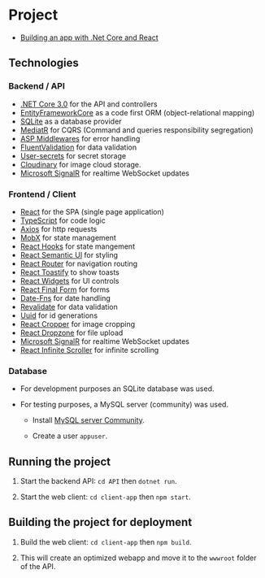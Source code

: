 # Project

- [Building an app with .Net Core and React](https://www.udemy.com/course/complete-guide-to-building-an-app-with-net-core-and-react/)

## Technologies

### Backend / API
- [.NET Core 3.0](https://github.com/dotnet/aspnetcore) for the API and controllers
- [EntityFrameworkCore](https://docs.microsoft.com/en-us/ef/core/) as a code first ORM (object-relational mapping)
- [SQLite](https://www.sqlite.org/index.html) as a database provider
- [MediatR](https://github.com/jbogard/MediatR) for CQRS (Command and queries responsibility segregation)
- [ASP Middlewares](https://docs.microsoft.com/en-us/aspnet/core/fundamentals/middleware/?view=aspnetcore-3.1) for error handling
- [FluentValidation](https://fluentvalidation.net/) for data validation
- [User-secrets](https://docs.microsoft.com/en-us/aspnet/core/security/app-secrets?view=aspnetcore-3.1&tabs=windows) for secret storage
- [Cloudinary](https://cloudinary.com/) for image cloud storage.
- [Microsoft SignalR](https://docs.microsoft.com/en-us/aspnet/core/tutorials/signalr?view=aspnetcore-3.1&tabs=visual-studio) for realtime WebSocket updates

### Frontend / Client
- [React](https://reactjs.org/) for the SPA (single page application)
- [TypeScript](https://www.typescriptlang.org/) for code logic
- [Axios](https://github.com/axios/axios) for http requests
- [MobX](https://mobx.js.org/README.html) for state management
- [React Hooks](https://reactjs.org/docs/hooks-intro.html) for state mangement
- [React Semantic UI](https://react.semantic-ui.com/) for styling
- [React Router](https://reacttraining.com/react-router/web/guides/quick-start) for navigation routing
- [React Toastify](https://www.npmjs.com/package/react-toastify) to show toasts
- [React Widgets](https://jquense.github.io/react-widgets/) for UI controls
- [React Final Form](https://github.com/final-form/react-final-form) for forms
- [Date-Fns](https://date-fns.org/) for date handling
- [Revalidate](https://github.com/jfairbank/revalidate) for data validation
- [Uuid](https://www.npmjs.com/package/uuidv4) for id generations
- [React Cropper](https://www.npmjs.com/package/react-cropper) for image cropping
- [React Dropzone](https://www.npmjs.com/package/react-dropzone) for file upload
- [Microsoft SignalR](https://www.npmjs.com/package/@microsoft/signalr) for realtime WebSocket updates
- [React Infinite Scroller](https://www.npmjs.com/package/react-infinite-scroller) for infinite scrolling

### Database

- For development purposes an SQLite database was used.

- For testing purposes, a MySQL server (community) was used.
    - Install [MySQL server Community](https://downloads.mysql.com/archives/community/).

    - Create a user `appuser`.

## Running the project

1. Start the backend API: `cd API` then `dotnet run`.

1. Start the web client: `cd client-app` then `npm start`.

## Building the project for deployment

1. Build the web client: `cd client-app` then `npm build`.

1. This will create an optimized webapp and move it to the `wwwroot` folder of the API.

